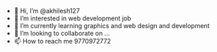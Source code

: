 - 👋 Hi, I’m @akhilesh127
- 👀 I’m interested in web development job
- 🌱 I’m currently learning graphics and web design and development 
- 💞️ I’m looking to collaborate on ...
- 📫 How to reach me 9770972772

<!---
akhilesh127/akhilesh127 is a ✨ special ✨ repository because its `README.md` (this file) appears on your GitHub profile.
You can click the Preview link to take a look at your changes.
--->
